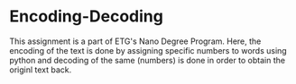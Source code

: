 # Encoding-Decoding

This assignment is a part of ETG's Nano Degree Program. 
Here, the encoding of the text is done by assigning specific numbers to words using python and decoding of the same (numbers) is done in order to obtain the originl text back. 
